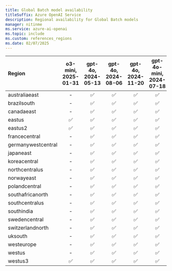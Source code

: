 ```yaml
---
title: Global Batch model availability
titleSuffix: Azure OpenAI Service
description: Regional availability for Global Batch models
manager: nitinme
ms.service: azure-ai-openai
ms.topic: include
ms.custom: references_regions
ms.date: 02/07/2025
---
```



| **Region**     | **o3-mini**, **2025-01-31**   | **gpt-4o**, **2024-05-13**   | **gpt-4o**, **2024-08-06**   | **gpt-4o**, **2024-11-20**   | **gpt-4o-mini**, **2024-07-18**   | **gpt-4**, **0613**   | **gpt-4**, **turbo-2024-04-09**   | **gpt-35-turbo**, **0613**   | **gpt-35-turbo**, **1106**   | **gpt-35-turbo**, **0125**   |
|:-------------------|:---------------------------:|:--------------------------:|:--------------------------:|:--------------------------:|:-------------------------------:|:-------------------:|:-------------------------------:|:--------------------------:|:--------------------------:|:--------------------------:|
| australiaeast      | -                       | ✅                       | ✅                       | ✅                       | ✅                            | ✅                | ✅                            | ✅                       | ✅                       | ✅                       |
| brazilsouth        | -                       | ✅                       | ✅                       | ✅                       | ✅                            | ✅                | ✅                            | ✅                       | ✅                       | ✅                       |
| canadaeast         | -                       | ✅                       | ✅                       | ✅                       | ✅                            | ✅                | ✅                            | ✅                       | ✅                       | ✅                       |
| eastus             | ✅                        | ✅                       | ✅                       | ✅                       | ✅                            | ✅                | ✅                            | ✅                       | ✅                       | ✅                       |
| eastus2            | ✅                        | ✅                       | ✅                       | ✅                       | ✅                            | ✅                | ✅                            | ✅                       | ✅                       | ✅                       |
| francecentral      | -                       | ✅                       | ✅                       | ✅                       | ✅                            | ✅                | ✅                            | ✅                       | ✅                       | ✅                       |
| germanywestcentral | -                       | ✅                       | ✅                       | ✅                       | ✅                            | ✅                | ✅                            | ✅                       | ✅                       | ✅                       |
| japaneast          | -                       | ✅                       | ✅                       | ✅                       | ✅                            | ✅                | ✅                            | ✅                       | ✅                       | ✅                       |
| koreacentral       | -                       | ✅                       | ✅                       | ✅                       | ✅                            | ✅                | ✅                            | ✅                       | ✅                       | ✅                       |
| northcentralus     | -                       | ✅                       | ✅                       | ✅                       | ✅                            | ✅                | ✅                            | ✅                       | ✅                       | ✅                       |
| norwayeast         | -                       | ✅                       | ✅                       | ✅                       | ✅                            | ✅                | ✅                            | ✅                       | ✅                       | ✅                       |
| polandcentral      | -                       | ✅                       | ✅                       | ✅                       | ✅                            | ✅                | ✅                            | ✅                       | ✅                       | ✅                       |
| southafricanorth   | -                       | ✅                       | ✅                       | ✅                       | ✅                            | ✅                | ✅                            | ✅                       | ✅                       | ✅                       |
| southcentralus     | -                       | ✅                       | ✅                       | ✅                       | ✅                            | ✅                | ✅                            | ✅                       | ✅                       | ✅                       |
| southindia         | -                       | ✅                       | ✅                       | ✅                       | ✅                            | ✅                | ✅                            | ✅                       | ✅                       | ✅                       |
| swedencentral      | -                       | ✅                       | ✅                       | ✅                       | ✅                            | ✅                | ✅                            | ✅                       | ✅                       | ✅                       |
| switzerlandnorth   | -                       | ✅                       | ✅                       | ✅                       | ✅                            | ✅                | ✅                            | ✅                       | ✅                       | ✅                       |
| uksouth            | -                       | ✅                       | ✅                       | ✅                       | ✅                            | ✅                | ✅                            | ✅                       | ✅                       | ✅                       |
| westeurope         | -                       | ✅                       | ✅                       | ✅                       | ✅                            | ✅                | ✅                            | ✅                       | ✅                       | ✅                       |
| westus             | -                       | ✅                       | ✅                       | ✅                       | ✅                            | ✅                | ✅                            | ✅                       | ✅                       | ✅                       |
| westus3            | ✅                        | ✅                       | ✅                       | ✅                       | ✅                            | ✅                | ✅                            | ✅                       | ✅                       | ✅                       |
